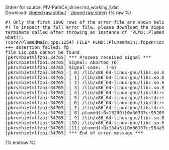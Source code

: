 Stderr for source:  PIV-PathCV_driver.md_working_1.dat   
Download: [zipped raw stdout](PIV-PathCV_driver.md_working_1.dat.plumed.stdout.txt.zip) - [zipped raw stderr](PIV-PathCV_driver.md_working_1.dat.plumed.stderr.txt.zip) 
{% raw %}
<pre>
#! Only the first 1000 rows of the error file are shown below
#! To inspect the full error file, please download the zipped raw stderr file above
terminate called after throwing an instance of 'PLMD::Plumed::ExceptionError'
what():
(core/PlumedMain.cpp:1254) FILE* PLMD::PlumedMain::fopen(const char*, const char*)
+++ assertion failed: fp
file Liq.pdb cannot be found
[pkrvmbietmlfzoi:34765] *** Process received signal ***
[pkrvmbietmlfzoi:34765] Signal: Aborted (6)
[pkrvmbietmlfzoi:34765] Signal code:  (-6)
[pkrvmbietmlfzoi:34765] [ 0] /lib/x86_64-linux-gnu/libc.so.6(+0x45330)[0x7fdebbe45330]
[pkrvmbietmlfzoi:34765] [ 1] /lib/x86_64-linux-gnu/libc.so.6(pthread_kill+0x11c)[0x7fdebbe9eb2c]
[pkrvmbietmlfzoi:34765] [ 2] /lib/x86_64-linux-gnu/libc.so.6(gsignal+0x1e)[0x7fdebbe4527e]
[pkrvmbietmlfzoi:34765] [ 3] /lib/x86_64-linux-gnu/libc.so.6(abort+0xdf)[0x7fdebbe288ff]
[pkrvmbietmlfzoi:34765] [ 4] /lib/x86_64-linux-gnu/libstdc++.so.6(+0xa5ff5)[0x7fdebc2a5ff5]
[pkrvmbietmlfzoi:34765] [ 5] /lib/x86_64-linux-gnu/libstdc++.so.6(+0xbb0da)[0x7fdebc2bb0da]
[pkrvmbietmlfzoi:34765] [ 6] /lib/x86_64-linux-gnu/libstdc++.so.6(_ZSt10unexpectedv+0x0)[0x7fdebc2a5a55]
[pkrvmbietmlfzoi:34765] [ 7] /lib/x86_64-linux-gnu/libstdc++.so.6(+0xa5a6f)[0x7fdebc2a5a6f]
[pkrvmbietmlfzoi:34765] [ 8] plumed(+0x13209)[0x56337cc95209]
[pkrvmbietmlfzoi:34765] [ 9] /lib/x86_64-linux-gnu/libc.so.6(+0x2a1ca)[0x7fdebbe2a1ca]
[pkrvmbietmlfzoi:34765] [10] /lib/x86_64-linux-gnu/libc.so.6(__libc_start_main+0x8b)[0x7fdebbe2a28b]
[pkrvmbietmlfzoi:34765] [11] plumed(+0x134a5)[0x56337cc954a5]
[pkrvmbietmlfzoi:34765] *** End of error message ***
</pre>
{% endraw %}
